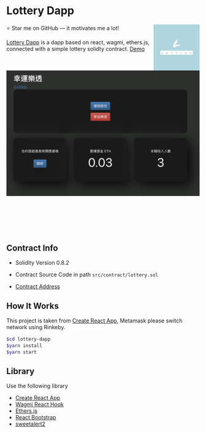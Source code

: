 # Lottery Dapp
<a href="https://hazelwu2.github.io/lottery-dapp/">
    <img src="./LOTTERY-logos.jpeg" alt="Lottery Dapp" title="LOTTERY DAPP" align="right" height="120" />
</a>

:star: Star me on GitHub — it motivates me a lot!

[Lottery Dapp](https://hazelwu2.github.io/lottery-dapp/) is a dapp based on react, wagmi, ethers.js, connected with a simple lottery solidty contract.
[Demo](https://hazelwu2.github.io/lottery-dapp/)
<div style="margin-bottom:120px;">
  <img src="./LotteryCover.png" />
</div>



## Contract Info
- Solidity Version 0.8.2

- Contract Source Code in path `src/contract/lottery.sol`
- [Contract Address](https://rinkeby.etherscan.io/address/0x104c71332295323c1a6264bb17907ff683d0def4)


## How It Works
This project is taken from [Create React App](https://github.com/facebook/create-react-app), Metamask please switch network using Rinkeby.

``` bash
$cd lottery-dapp
$yarn install
$yarn start
```


## Library
Use the following library
- [Create React App](https://github.com/facebook/create-react-app)
- [Wagmi React Hook](https://wagmi.sh/)
- [Ethers.js](https://docs.ethers.io/v5/)
- [React Bootstrap](https://react-bootstrap.github.io/)
- [sweetalert2](https://sweetalert2.github.io/)